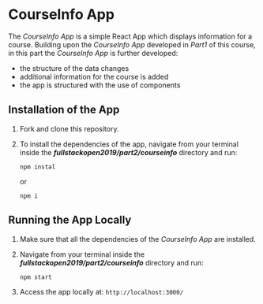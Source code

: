 # CourseInfo App

The *CourseInfo App* is a simple React App which displays information for a course. Building upon the *CourseInfo App* developed in *Part1* of this course,  in this part the *CourseInfo App* is further developed:

- the structure of the data changes
- additional information for the course is added
- the app is structured with the use of components

## Installation of the App

1. Fork and clone this repository.

2. To install the dependencies of the app, navigate from your terminal inside the ***fullstackopen2019/part2/courseinfo*** directory and run:

    ```
    npm instal
    ````

    or

    ```
    npm i
    ````

## Running the App Locally

1. Make sure that all the dependencies of the *CourseInfo App* are installed.

2. Navigate from your terminal inside the ***fullstackopen2019/part2/courseinfo*** directory and run:

    ```
    npm start
    ````

3. Access the app locally at: ```http://localhost:3000/```

